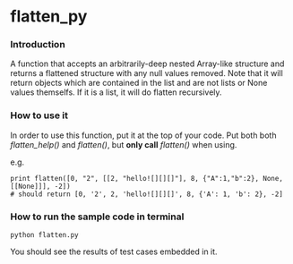 # flatten_py

### Introduction

A function that accepts an arbitrarily-deep nested Array-like structure and returns a flattened structure with any null values removed. Note that it will return objects which are contained in the list and are not lists or None values themselfs. If it is a list, it will do flatten recursively.

### How to use it

In order to use this function, put it at the top of your code. Put both both *flatten_help()* and *flatten()*, but **only call** *flatten()* when using. 

e.g.

    print flatten([0, "2", [[2, "hello![][][]"], 8, {"A":1,"b":2}, None, [[None]]], -2])
    # should return [0, '2', 2, 'hello![][][]', 8, {'A': 1, 'b': 2}, -2]
    
### How to run the sample code in terminal
    
    python flatten.py
	
You should see the results of test cases embedded in it.
